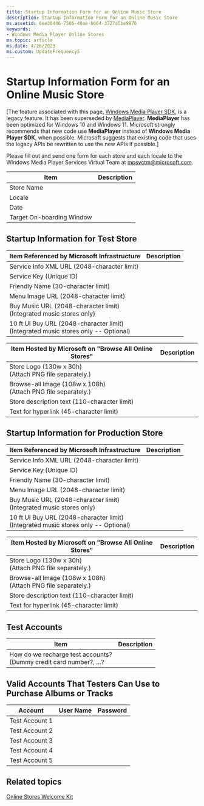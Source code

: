 ```yaml
---
title: Startup Information Form for an Online Music Store
description: Startup Information Form for an Online Music Store
ms.assetid: 6ee30446-7505-40ae-b664-3727a5be9976
keywords:
- Windows Media Player Online Stores
ms.topic: article
ms.date: 4/26/2023
ms.custom: UpdateFrequency5
---
```


# Startup Information Form for an Online Music Store

\[The feature associated with this page, [Windows Media Player SDK](/windows/win32/wmp/windows-media-player-sdk), is a legacy feature. It has been superseded by [MediaPlayer](/uwp/api/Windows.Media.Playback.MediaPlayer). **MediaPlayer** has been optimized for Windows 10 and Windows 11. Microsoft strongly recommends that new code use **MediaPlayer** instead of **Windows Media Player SDK**, when possible. Microsoft suggests that existing code that uses the legacy APIs be rewritten to use the new APIs if possible.\]

Please fill out and send one form for each store and each locale to the Windows Media Player Services Virtual Team at mpsvctm@microsoft.com.



| Item                      | Description |
|---------------------------|-------------|
| Store Name                |             |
| Locale                    |             |
| Date                      |             |
| Target On-boarding Window |             |



 

## Startup Information for Test Store



| Item Referenced by Microsoft Infrastructure                                                              | Description |
|----------------------------------------------------------------------------------------------------------|-------------|
| Service Info XML URL (2048-character limit)                                                              |             |
| Service Key (Unique ID)                                                                                  |             |
| Friendly Name (30-character limit)                                                                       |             |
| Menu Image URL (2048-character limit)                                                                    |             |
| Buy Music URL (2048-character limit)<br/> (Integrated music stores only)<br/>                |             |
| 10 ft UI Buy URL (2048-character limit)<br/> (Integrated music stores only -- Optional)<br/> |             |



 



| Item Hosted by Microsoft on "Browse All Online Stores"                             | Description |
|------------------------------------------------------------------------------------|-------------|
| Store Logo (130w x 30h)<br/> (Attach PNG file separately.)<br/>        |             |
| Browse-all Image (108w x 108h)<br/> (Attach PNG file separately.)<br/> |             |
| Store description text (110-character limit)                                       |             |
| Text for hyperlink (45-character limit)                                            |             |



 

## Startup Information for Production Store



| Item Referenced by Microsoft Infrastructure                                                              | Description |
|----------------------------------------------------------------------------------------------------------|-------------|
| Service Info XML URL (2048-character limit)                                                              |             |
| Service Key (Unique ID)                                                                                  |             |
| Friendly Name (30-character limit)                                                                       |             |
| Menu Image URL (2048-character limit)                                                                    |             |
| Buy Music URL (2048-character limit)<br/> (Integrated music stores only)<br/>                |             |
| 10 ft UI Buy URL (2048-character limit)<br/> (Integrated music stores only -- Optional)<br/> |             |



 



| Item Hosted by Microsoft on "Browse All Online Stores"                             | Description |
|------------------------------------------------------------------------------------|-------------|
| Store Logo (130w x 30h)<br/> (Attach PNG file separately.)<br/>        |             |
| Browse-all Image (108w x 108h)<br/> (Attach PNG file separately.)<br/> |             |
| Store description text (110-character limit)                                       |             |
| Text for hyperlink (45-character limit)                                            |             |



 

## Test Accounts



| Item                                                                                     | Description |
|------------------------------------------------------------------------------------------|-------------|
| How do we recharge test accounts?<br/> (Dummy credit card number?, ...?<br/> |             |



 

## Valid Accounts That Testers Can Use to Purchase Albums or Tracks



|  Account       | User Name | Password |
|----------------|-----------|----------|
| Test Account 1 |           |          |
| Test Account 2 |           |          |
| Test Account 3 |           |          |
| Test Account 4 |           |          |
| Test Account 5 |           |          |



 

## Related topics

<dl> <dt>

[Online Stores Welcome Kit](online-stores-welcome-kit.md)
</dt> </dl>

 

 





